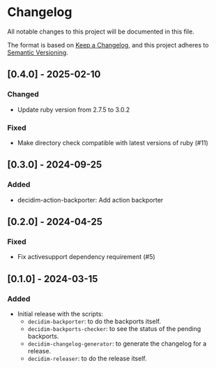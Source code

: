 # Changelog

All notable changes to this project will be documented in this file.

The format is based on [Keep a Changelog](https://keepachangelog.com/en/1.1.0/),
and this project adheres to [Semantic Versioning](https://semver.org/spec/v2.0.0.html).

## [0.4.0] - 2025-02-10

### Changed

- Update ruby version from 2.7.5 to 3.0.2

### Fixed

-  Make directory check compatible with latest versions of ruby (#11)

## [0.3.0] - 2024-09-25

### Added

- decidim-action-backporter: Add action backporter

## [0.2.0] - 2024-04-25

### Fixed

- Fix activesupport dependency requirement (#5)

## [0.1.0] - 2024-03-15

### Added

- Initial release with the scripts:
  - `decidim-backporter`: to do the backports itself.
  - `decidim-backports-checker`: to see the status of the pending backports.
  - `decidim-changelog-generator`: to generate the changelog for a release.
  - `decidim-releaser`: to do the release itself.

[0.0.1]: https://github.com/decidim/decidim-maintainers_toolbox/releases/tag/v0.1.0
